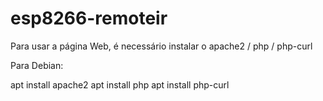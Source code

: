 # esp8266-remoteir

Para usar a página Web, é necessário instalar o apache2 / php / php-curl

Para Debian:

apt install apache2
apt install php
apt install php-curl
